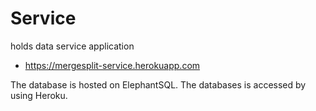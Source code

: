 # Service

holds data service application

* https://mergesplit-service.herokuapp.com

The database is hosted on ElephantSQL. The databases is accessed by using Heroku.
